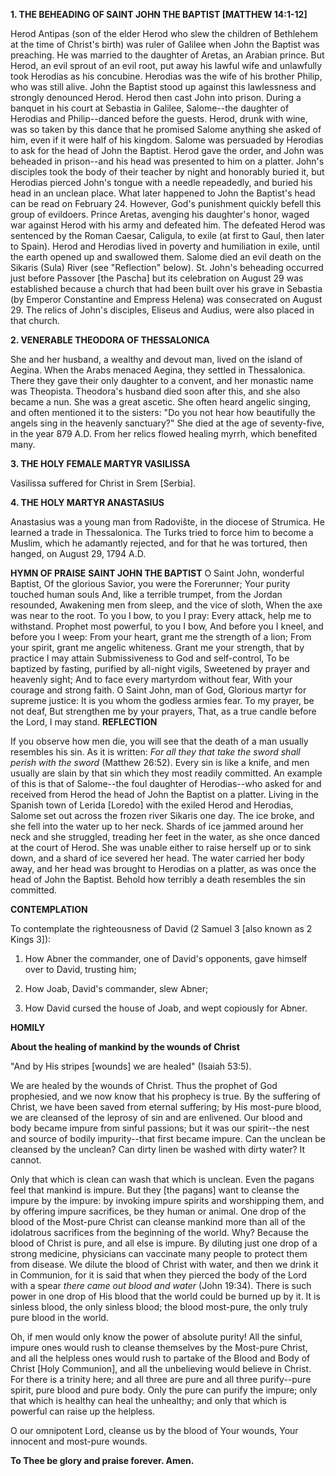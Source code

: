 
**1. THE BEHEADING OF SAINT JOHN THE BAPTIST [MATTHEW 14:1-12]**

Herod Antipas (son of the elder Herod who slew the children of Bethlehem at the time of Christ's birth) was ruler of Galilee when John the Baptist was preaching. He was married to the daughter of Aretas, an Arabian prince. But Herod, an evil sprout of an evil root, put away his lawful wife and unlawfully took Herodias as his concubine. Herodias was the wife of his brother Philip, who was still alive. John the Baptist stood up against this lawlessness and strongly denounced Herod. Herod then cast John into prison. During a banquet in his court at Sebastia in Galilee, Salome--the daughter of Herodias and Philip--danced before the guests. Herod, drunk with wine, was so taken by this dance that he promised Salome anything she asked of him, even if it were half of his kingdom. Salome was persuaded by Herodias to ask for the head of John the Baptist. Herod gave the order, and John was beheaded in prison--and his head was presented to him on a platter. John's disciples took the body of their teacher by night and honorably buried it, but Herodias pierced John's tongue with a needle repeadedly, and buried his head in an unclean place. What later happened to John the Baptist's head can be read on February 24. However, God's punishment quickly befell this group of evildoers. Prince Aretas, avenging his daughter's honor, waged war against Herod with his army and defeated him. The defeated Herod was sentenced by the Roman Caesar, Caligula, to exile (at first to Gaul, then later to Spain). Herod and Herodias lived in poverty and humiliation in exile, until the earth opened up and swallowed them. Salome died an evil death on the Sikaris (Sula) River (see "Reflection" below). St. John's beheading occurred just before Passover [the Pascha] but its celebration on August 29 was established because a church that had been built over his grave in Sebastia (by Emperor Constantine and Empress Helena) was consecrated on August 29. The relics of John's disciples, Eliseus and Audius, were also placed in that church.

**2. VENERABLE THEODORA OF THESSALONICA**

She and her husband, a wealthy and devout man, lived on the island of Aegina. When the Arabs menaced Aegina, they settled in Thessalonica. There they gave their only daughter to a convent, and her monastic name was Theopista. Theodora's husband died soon after this, and she also became a nun. She was a great ascetic. She often heard angelic singing, and often mentioned it to the sisters: "Do you not hear how beautifully the angels sing in the heavenly sanctuary?" She died at the age of seventy-five, in the year 879 A.D. From her relics flowed healing myrrh, which benefited many.

**3. THE HOLY FEMALE MARTYR VASILISSA**

Vasilissa suffered for Christ in Srem [Serbia].

**4. THE HOLY MARTYR ANASTASIUS**

Anastasius was a young man from Radovište, in the diocese of Strumica. He learned a trade in Thessalonica. The Turks tried to force him to become a Muslim, which he adamantly rejected, and for that he was tortured, then hanged, on August 29, 1794 A.D.


**HYMN OF PRAISE**
**SAINT JOHN THE BAPTIST**
O Saint John, wonderful Baptist,
Of the glorious Savior, you were the Forerunner;
Your purity touched human souls
And, like a terrible trumpet, from the Jordan resounded,
Awakening men from sleep, and the vice of sloth,
When the axe was near to the root.
To you I bow, to you I pray:
Every attack, help me to withstand.
Prophet most powerful, to you I bow,
And before you I kneel, and before you I weep:
From your heart, grant me the strength of a lion;
From your spirit, grant me angelic whiteness.
Grant me your strength, that by practice I may attain
Submissiveness to God and self-control,
To be baptized by fasting, purified by all-night vigils,
Sweetened by prayer and heavenly sight;
And to face every martyrdom without fear,
With your courage and strong faith.
O Saint John, man of God,
Glorious martyr for supreme justice:
It is you whom the godless armies fear.
To my prayer, be not deaf,
But strengthen me by your prayers,
That, as a true candle before the Lord, I may stand.
**REFLECTION**

If you observe how men die, you will see that the death of a man usually resembles his sin. As it is written: *For all they that take the sword shall perish with the sword* (Matthew 26:52). Every sin is like a knife, and men usually are slain by that sin which they most readily committed. An example of this is that of Salome--the foul daughter of Herodias--who asked for and received from Herod the head of John the Baptist on a platter. Living in the Spanish town of Lerida [Loredo] with the exiled Herod and Herodias, Salome set out across the frozen river Sikaris one day. The ice broke, and she fell into the water up to her neck. Shards of ice jammed around her neck and she struggled, treading her feet in the water, as she once danced at the court of Herod. She was unable either to raise herself up or to sink down, and a shard of ice severed her head. The water carried her body away, and her head was brought to Herodias on a platter, as was once the head of John the Baptist. Behold how terribly a death resembles the sin committed.


**CONTEMPLATION**


To contemplate the righteousness of David (2 Samuel 3 [also known as 2 Kings 3]):

1.  How Abner the commander, one of David's opponents, gave himself over to David, trusting him;

1.  How Joab, David's commander, slew Abner;

1.  How David cursed the house of Joab, and wept copiously for Abner.


**HOMILY**


**About the healing of mankind by the wounds of Christ**

"And by His stripes [wounds] we are healed" (Isaiah 53:5).

We are healed by the wounds of Christ. Thus the prophet of God prophesied, and we now know that his prophecy is true. By the suffering of Christ, we have been saved from eternal suffering; by His most-pure blood, we are cleansed of the leprosy of sin and are enlivened. Our blood and body became impure from sinful passions; but it was our spirit--the nest and source of bodily impurity--that first became impure. Can the unclean be cleansed by the unclean? Can dirty linen be washed with dirty water? It cannot.

Only that which is clean can wash that which is unclean. Even the pagans feel that mankind is impure. But they [the pagans] want to cleanse the impure by the impure: by invoking impure spirits and worshipping them, and by offering impure sacrifices, be they human or animal. One drop of the blood of the Most-pure Christ can cleanse mankind more than all of the idolatrous sacrifices from the beginning of the world. Why? Because the blood of Christ is pure, and all else is impure. By diluting just one drop of a strong medicine, physicians can vaccinate many people to protect them from disease. We dilute the blood of Christ with water, and then we drink it in Communion, for it is said that when they pierced the body of the Lord with a spear *there came out blood and water* (John 19:34). There is such power in one drop of His blood that the world could be burned up by it. It is sinless blood, the only sinless blood; the blood most-pure, the only truly pure blood in the world.

Oh, if men would only know the power of absolute purity! All the sinful, impure ones would rush to cleanse themselves by the Most-pure Christ, and all the helpless ones would rush to partake of the Blood and Body of Christ [Holy Communion], and all the unbelieving would believe in Christ. For there is a trinity here; and all three are pure and all three purify--pure spirit, pure blood and pure body. Only the pure can purify the impure; only that which is healthy can heal the unhealthy; and only that which is powerful can raise up the helpless.

O our omnipotent Lord, cleanse us by the blood of Your wounds, Your innocent and most-pure wounds.

**To Thee be glory and praise forever. Amen.**
